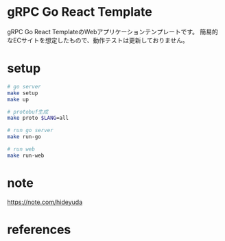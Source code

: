 # gRPC Go React Template
gRPC Go React TemplateのWebアプリケーションテンプレートです。
簡易的なECサイトを想定したもので、動作テストは更新しておりません。

# setup
```sh
# go server
make setup
make up

# protobuf生成
make proto $LANG=all

# run go server
make run-go

# run web
make run-web

```

# note
https://note.com/hideyuda

# references
